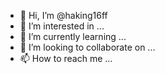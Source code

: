 - 👋 Hi, I’m @haking16ff
- 👀 I’m interested in ...
- 🌱 I’m currently learning ...
- 💞️ I’m looking to collaborate on ...
- 📫 How to reach me ...

<!---
haking16ff/haking16ff is a ✨ special ✨ repository because its `README.md` (this file) appears on your GitHub profile.
You can click the Preview link to take a look at your changes.
--->
